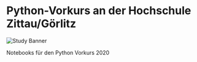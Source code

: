 # Python-Vorkurs an der Hochschule Zittau/Görlitz

![Study Banner](https://pbs.twimg.com/media/EiHYodAXYAgko2a?format=jpg&name=medium)

Notebooks für den Python Vorkurs 2020
